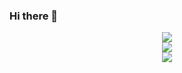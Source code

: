 ### Hi there 👋

<!--
**ZeshuLiu/ZeshuLiu** is a ✨ _special_ ✨ repository because its `README.md` (this file) appears on your GitHub profile.

Here are some ideas to get you started:

- 🔭 I’m currently working on ...
- 🌱 I’m currently learning ...
- 👯 I’m looking to collaborate on ...
- 🤔 I’m looking for help with ...
- 💬 Ask me about ...
- 📫 How to reach me: ...
- 😄 Pronouns: ...
- ⚡ Fun fact: ...
-->
<div align="center"> <img src="https://github-readme-stats.vercel.app/api/top-langs/?username=ZeshuLiu&hide=G-code,html,Assembly,Makefile" /> </div>
<div align="center"> <img src="https://github-readme-streak-stats.herokuapp.com/?user=ZeshuLiu" /> </div>
<div align="center"> <img src="https://github-readme-activity-graph.vercel.app/graph?username=ZeshuLiu&theme=xcode" /> </div>
